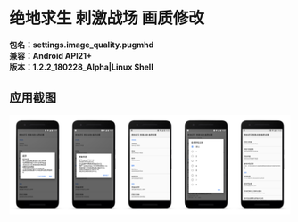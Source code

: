# 绝地求生 刺激战场 画质修改
**包名：settings.image_quality.pugmhd**
<br/>**兼容：Android API21+**
<br/>**版本：1.2.2_180228_Alpha|Linux Shell**
## 应用截图
![](https://github.com/Cyunrei/PUBG-Stimulate-the-battlefield-Quality-modification/blob/master/result-2018-03-17-14-25-58.png)
